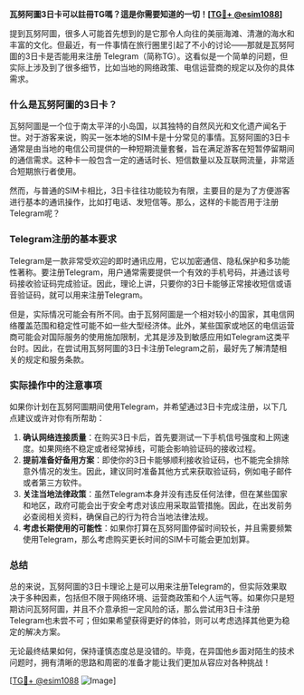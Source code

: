**瓦努阿圖3日卡可以註冊TG嗎？這是你需要知道的一切！[[TG💪+ @esim1088](https://t.me/s/esim1088)]**

提到瓦努阿圖，很多人可能首先想到的是它那令人向往的美丽海滩、清澈的海水和丰富的文化。但最近，有一件事情在旅行圈里引起了不小的讨论——那就是瓦努阿圖的3日卡是否能用来注册 Telegram（简称TG）。这看似是一个简单的问题，但实际上涉及到了很多细节，比如当地的网络政策、电信运营商的规定以及你的具体需求。

### 什么是瓦努阿圖的3日卡？

瓦努阿圖是一个位于南太平洋的小岛国，以其独特的自然风光和文化遗产闻名于世。对于游客来说，购买一张本地的SIM卡是十分常见的事情。瓦努阿圖的3日卡通常是由当地的电信公司提供的一种短期流量套餐，旨在满足游客在短暂停留期间的通信需求。这种卡一般包含一定的通话时长、短信数量以及互联网流量，非常适合短期旅行者使用。

然而，与普通的SIM卡相比，3日卡往往功能较为有限，主要目的是为了方便游客进行基本的通讯操作，比如打电话、发短信等。那么，这样的卡能否用于注册Telegram呢？

### Telegram注册的基本要求

Telegram是一款非常受欢迎的即时通讯应用，它以加密通信、隐私保护和多功能性著称。要注册Telegram，用户通常需要提供一个有效的手机号码，并通过该号码接收验证码完成验证。因此，理论上讲，只要你的3日卡能够正常接收短信或语音验证码，就可以用来注册Telegram。

但是，实际情况可能会有所不同。由于瓦努阿圖是一个相对较小的国家，其电信网络覆盖范围和稳定性可能不如一些大型经济体。此外，某些国家或地区的电信运营商可能会对国际服务的使用施加限制，尤其是涉及到敏感应用如Telegram这类平台时。因此，在尝试用瓦努阿圖的3日卡注册Telegram之前，最好先了解清楚相关的规定和服务条款。

### 实际操作中的注意事项

如果你计划在瓦努阿圖期间使用Telegram，并希望通过3日卡完成注册，以下几点建议或许对你有所帮助：

1. **确认网络连接质量**：在购买3日卡后，首先要测试一下手机信号强度和上网速度。如果网络不稳定或者经常掉线，可能会影响验证码的接收过程。
2. **提前准备好备用方案**：即使你的3日卡能够顺利接收验证码，也不能完全排除意外情况的发生。因此，建议同时准备其他方式来获取验证码，例如电子邮件或者第三方软件。
3. **关注当地法律政策**：虽然Telegram本身并没有违反任何法律，但在某些国家和地区，政府可能会出于安全考虑对该应用采取监管措施。因此，在出发前务必查阅相关资料，确保自己的行为符合当地法律法规。
4. **考虑长期使用的可能性**：如果你打算在瓦努阿圖停留时间较长，并且需要频繁使用Telegram，那么考虑购买更长时间的SIM卡可能会更加划算。

### 总结

总的来说，瓦努阿圖的3日卡理论上是可以用来注册Telegram的，但实际效果取决于多种因素，包括但不限于网络环境、运营商政策和个人运气等。如果你只是短期访问瓦努阿圖，并且不介意承担一定风险的话，那么尝试用3日卡注册Telegram也未尝不可；但如果希望获得更好的体验，则可以考虑选择其他更为稳定的解决方案。

无论最终结果如何，保持谨慎态度总是没错的。毕竟，在异国他乡面对陌生的技术问题时，拥有清晰的思路和周密的准备才能让我们更加从容应对各种挑战！

[[TG💪+ @esim1088](https://t.me/s/esim1088) ![Image](https://i.postimg.cc/4NQfJmqS/Snipaste-2025-05-13-00-14-12.png)]